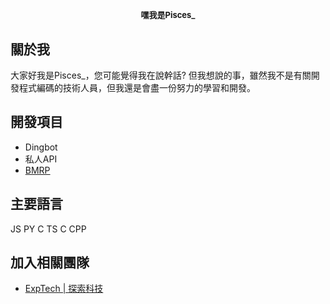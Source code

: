 <font size=2><p align="center">嘿我是Pisces_</p></font>
======
## 關於我
大家好我是Pisces_，您可能覺得我在說幹話?
但我想說的事，雖然我不是有關開發程式編碼的技術人員，但我還是會盡一份努力的學習和開發。
## 開發項目
* Dingbot
* 私人API
* [BMRP](https://github.com/ExpTechTW)
## 主要語言
JS PY C TS C CPP
## 加入相關團隊
* [ExpTech | 探索科技](https://github.com/ExpTechTW)
